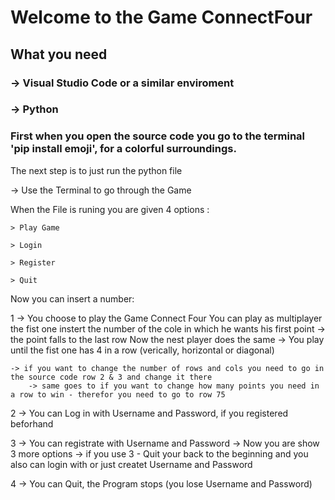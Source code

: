 # Welcome to the Game ConnectFour

## What you need

### -> Visual Studio Code or a similar enviroment
### -> Python

### First when you open the source code you go to the terminal 'pip install emoji', for a colorful surroundings.

The next step is to just run the python file

-> Use the Terminal to go through the Game 

When the File is runing you are given 4 options :

    > Play Game

    > Login 

    > Register

    > Quit

Now you can insert a number:

1 -> You choose to play the Game Connect Four 
    You can play as multiplayer the fist one instert the number of the cole in which he wants his first point
    -> the point falls to the last row
    Now the nest player does the same 
    -> You play until the fist one has 4 in a row (verically, horizontal or diagonal)

    -> if you want to change the number of rows and cols you need to go in the source code row 2 & 3 and change it there
        -> same goes to if you want to change how many points you need in a row to win - therefor you need to go to row 75


2 -> You can Log in with Username and Password, if you registered beforhand

3 -> You can registrate with Username and Password
        -> Now you are show 3 more options 
            -> if you use 3 - Quit your back to the beginning and you also can login with or just createt Username and Password
            
4 -> You can Quit, the Program stops (you lose Username and Password)

